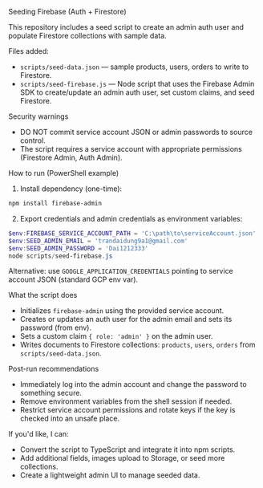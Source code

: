 Seeding Firebase (Auth + Firestore)

This repository includes a seed script to create an admin auth user and populate Firestore collections with sample data.

Files added:
- `scripts/seed-data.json` — sample products, users, orders to write to Firestore.
- `scripts/seed-firebase.js` — Node script that uses the Firebase Admin SDK to create/update an admin auth user, set custom claims, and seed Firestore.

Security warnings
- DO NOT commit service account JSON or admin passwords to source control.
- The script requires a service account with appropriate permissions (Firestore Admin, Auth Admin).

How to run (PowerShell example)
1) Install dependency (one-time):

```powershell
npm install firebase-admin
```

2) Export credentials and admin credentials as environment variables:

```powershell
$env:FIREBASE_SERVICE_ACCOUNT_PATH = 'C:\path\to\serviceAccount.json'
$env:SEED_ADMIN_EMAIL = 'trandaidung9a1@gmail.com'
$env:SEED_ADMIN_PASSWORD = 'Dai1212333'
node scripts/seed-firebase.js
```

Alternative: use `GOOGLE_APPLICATION_CREDENTIALS` pointing to service account JSON (standard GCP env var).

What the script does
- Initializes `firebase-admin` using the provided service account.
- Creates or updates an auth user for the admin email and sets its password (from env).
- Sets a custom claim `{ role: 'admin' }` on the admin user.
- Writes documents to Firestore collections: `products`, `users`, `orders` from `scripts/seed-data.json`.

Post-run recommendations
- Immediately log into the admin account and change the password to something secure.
- Remove environment variables from the shell session if needed.
- Restrict service account permissions and rotate keys if the key is checked into an unsafe place.

If you'd like, I can:
- Convert the script to TypeScript and integrate it into npm scripts.
- Add additional fields, images upload to Storage, or seed more collections.
- Create a lightweight admin UI to manage seeded data.

